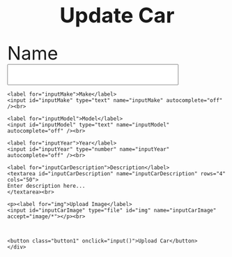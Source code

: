 <head>
<style>
  img{
    width:100px;
    }
</style>

</head>
<body>
<h1 class="heading">Update Car</h1>
  <div id="inputs">
    <label for="inputCarName">Name</label>
    <input id="inputCarName" type="text" name="inputCarName"/><br>

    <label for="inputMake">Make</label>
    <input id="inputMake" type="text" name="inputMake" autocomplete="off" /><br>

    <label for="inputModel">Model</label>
    <input id="inputModel" type="text" name="inputModel" autocomplete="off" /><br>

    <label for="inputYear">Year</label>
    <input id="inputYear" type="number" name="inputYear" autocomplete="off" /><br>

    <label for="inputCarDescription">Description</label>
    <textarea id="inputCarDescription" name="inputCarDescription" rows="4" cols="50">
    Enter description here...
    </textarea><br>

    <p><label for="img">Upload Image</label>
    <input id="inputCarImage" type="file" id="img" name="inputCarImage" accept="image/*"></p><br>
    


    <button class="button1" onclick="input()">Upload Car</button>
    </div>
  
  <script src="carupdate.js"></script>
  <script>
    function input() {
    const name = document.getElementById("inputCarName").value;
    const image = "Temp";
    const description = document.getElementById("inputCarDescription").value;
    const make = document.getElementById("inputMake").value;
    const model = document.getElementById("inputModel").value;
    const year = document.getElementById("inputYear").value;

    const url = "https://breadbops.gq/api/carInventory/updateCar/"+carId;

    var details = {
        'name': name,
        'imageLink': image,
        'description': description,
        'make': make,
        'model': model,
        'year': year};

    var formBody = [];
    for (var property in details) {
      var encodedKey = encodeURIComponent(property);
      var encodedValue = encodeURIComponent(details[property]);
      formBody.push(encodedKey + "=" + encodedValue);
    }
    formBody = formBody.join("&");

    // console.log(url);
    // console.log(formBody);
    // console.log(authorized);

    const options = {
      method: 'put', 
      mode: 'cors', // no-cors, *cors, same-origin
      cache: 'no-cache', // *default, no-cache, reload, force-cache, only-if-cached
      credentials: 'include', // include, *same-origin, omit
      headers: {
        // 'Content-Type': 'application/json'
        'Content-Type': 'application/x-www-form-urlencoded;charset=UTF-8'
      },
      body: formBody
    };

    console.log(url);
    console.log(formBody);
    console.log(authorized);
    console.log(options);

    fetch(url, options)
      .then(response => {
        if (!response.ok) {
          if (response.status === 401) {
            throw new Error("You don't have permission");
          } else {
            throw new Error("Something went wrong");
          }
        }
      })
      .then(result => console.log(result))
      .catch(error => document.getElementById("error").innerHTML = error.message);
    
  }

  </script>
</body>


<style>
#input {
    text-shadow: 0 1px 1px hsl(0 0% 0% / 20%);
}


a:focus,
a:hover {
  text-decoration-color: black;
}

input {
  font-size: 2em;
  padding: 0.2em 0.5em;
}   

label {
    font-size: 3em;
}
.heading{
  text-align: center;
  font-size: 3rem;
}

.button {
  background-color: #ad1616;
  color: white;
  text-align: center;
  transition-duration: 1s;
  cursor: pointer;
}

.button1 {
  background: transparent;
  border: none;
  border-radius: 12px;
  color: #ad1616; 
  font-size: 5em;
}

.button1:hover {
  transition-duration: 1s;
  background-color: #ad1616;
  color: white;
}
</style>
